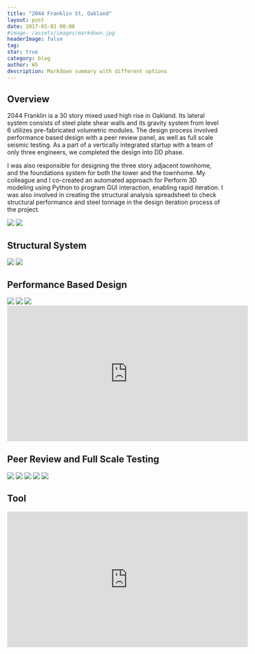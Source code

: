 ```yaml
---
title: "2044 Franklin St, Oakland"
layout: post
date: 2017-05-01 00:00
#image: /assets/images/markdown.jpg
headerImage: false
tag:
star: true
category: blog
author: WS
description: Markdown summary with different options
---
```


## Overview
<p>2044 Franklin is a 30 story mixed used high rise in Oakland. Its lateral system consists of steel plate shear walls and its gravity system from level 6 utilizes pre-fabricated volumetric modules. The design process involved performance based design with a peer review panel, as well as full scale seismic testing. As a part of a vertically integrated startup with a team of only three engineers, we completed the design into DD phase. </p>

<p>I was also responsible for designing the three story adjacent townhome, and the foundations system for both the tower and the townhome. My colleague and I co-created an automated approach for Perform 3D modeling using Python to program GUI interaction, enabling rapid iteration. I was also involved in creating the structural analysis spreadsheet to check structural performance and steel tonnage in the design iteration process of the project.</p>     

<img class="image" src="{{ site.url }}/{{ site.FranklinProjectPictureTower }}">
<img class="image" src="{{ site.url }}/{{ site.FranklinProjectPictureTomehome }}">

## Structural System
<img class="image" src="{{ site.url }}/{{ site.FranklinTowerStructure }}">
<img class="image" src="{{ site.url }}/{{ site.FranklinTownhomeStructure }}">



## Performance Based Design
<img class="image" src="{{ site.url }}/{{ site.FranklinETABS }}">
<img class="image" src="{{ site.url }}/{{ site.FranklinPBD }}">
<img class="image" src="{{ site.url }}/{{ site.FranklinEnergy }}">
<iframe width="560" height="315" src="https://www.youtube.com/embed/EN9oiei4jaw" frameborder="0" allow="accelerometer; autoplay; encrypted-media; gyroscope; picture-in-picture" allowfullscreen></iframe>

## Peer Review and Full Scale Testing
<img class="image" src="{{ site.url }}/{{ site.Peerreview }}">
<img class="image" src="{{ site.url }}/{{ site.DiaghramTesting }}">
<img class="image" src="{{ site.url }}/{{ site.Pushing }}">
<img class="image" src="{{ site.url }}/{{ site.ColumnTestingWeakAxis }}">
<img class="image" src="{{ site.url }}/{{ site.ConnectionTesting }}">

## Tool
<iframe width="560" height="315" src="https://www.youtube.com/embed/wURYxnjp1JE" frameborder="0" allow="accelerometer; autoplay; encrypted-media; gyroscope; picture-in-picture" allowfullscreen></iframe>
